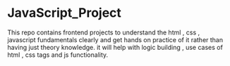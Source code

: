 # JavaScript_Project
This repo contains frontend projects to understand the html , css , javascript fundamentals clearly and get hands on practice of it rather than having just theory knowledge. it will help with logic building , use cases of html , css tags and js functionality.
